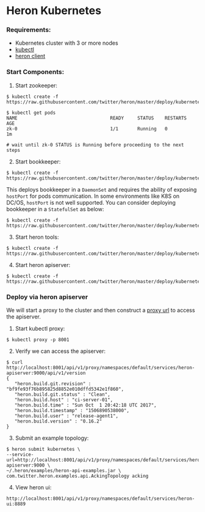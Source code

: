 # Heron Kubernetes

### Requirements:
* Kubernetes cluster with 3 or more nodes
* [kubectl](https://kubernetes.io/docs/tasks/kubectl/install/)
* [heron client](https://twitter.github.io/heron/docs/getting-started/)



### Start Components:

1. Start zookeeper:

```shell
$ kubectl create -f https://raw.githubusercontent.com/twitter/heron/master/deploy/kubernetes/general/zookeeper.yaml

$ kubectl get pods
NAME                                  READY     STATUS    RESTARTS   AGE
zk-0                                  1/1       Running   0          1m

# wait until zk-0 STATUS is Running before proceeding to the next steps

```

2. Start bookkeeper:
```shell
$ kubectl create -f https://raw.githubusercontent.com/twitter/heron/master/deploy/kubernetes/general/bookkeeper.yaml
```

This deploys bookkeeper in a `DaemonSet` and requires the ability of exposing `hostPort` for pods communication.
In some environments like K8S on DC/OS, `hostPort` is not well supported. You can consider deploying bookkeeper in
a `StatefulSet` as below:

```shell
$ kubectl create -f https://raw.githubusercontent.com/twitter/heron/master/deploy/kubernetes/general/bookkeeper.stateful.yaml
```

3. Start heron tools:
```shell
$ kubectl create -f https://raw.githubusercontent.com/twitter/heron/master/deploy/kubernetes/general/tools.yaml
```

4. Start heron apiserver:
```shell
$ kubectl create -f https://raw.githubusercontent.com/twitter/heron/master/deploy/kubernetes/general/apiserver.yaml
```

### Deploy via heron apiserver
We will start a proxy to the cluster and then construct a [proxy url](https://kubernetes.io/docs/tasks/administer-cluster/access-cluster-services/#manually-constructing-apiserver-proxy-urls) to access the apiserver.


1. Start kubectl proxy:
```shell
$ kubectl proxy -p 8001
```

2. Verify we can access the apiserver:

```shell
$ curl http://localhost:8001/api/v1/proxy/namespaces/default/services/heron-apiserver:9000/api/v1/version
{
   "heron.build.git.revision" : "bf9fe93f76b895825d8852e010dffd5342e1f860",
   "heron.build.git.status" : "Clean",
   "heron.build.host" : "ci-server-01",
   "heron.build.time" : "Sun Oct  1 20:42:18 UTC 2017",
   "heron.build.timestamp" : "1506890538000",
   "heron.build.user" : "release-agent1",
   "heron.build.version" : "0.16.2"
}
```

3. Submit an example topology:
```shell
$ heron submit kubernetes \
--service-url=http://localhost:8001/api/v1/proxy/namespaces/default/services/heron-apiserver:9000 \
~/.heron/examples/heron-api-examples.jar \
com.twitter.heron.examples.api.AckingTopology acking
```

4. View heron ui:
```
http://localhost:8001/api/v1/proxy/namespaces/default/services/heron-ui:8889
```
